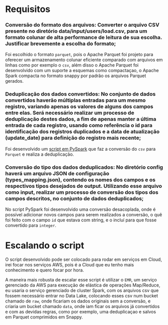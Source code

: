# Requisitos

### Conversão do formato dos arquivos: Converter o arquivo CSV presente no diretório data/input/users/load.csv, para um formato colunar de alta performance de leitura de sua escolha. Justificar brevemente a escolha do formato;

Foi escolhido o formato `parquet`, pois o Apache Parquet foi projeto para oferecer um armazenamento colunar eficiente comparado com arquivos em linhas como por exemplo o `csv`, além disso o Apache Parquet foi desenvolvido com um suporte a esquemas como compactaçao, o Apache Spark compacta no formato snappy por padrão os arquivos Parquet gerados.

### Deduplicação dos dados convertidos: No conjunto de dados convertidos haverão múltiplas entradas para um mesmo registro, variando apenas os valores de alguns dos campos entre elas. Será necessário realizar um processo de deduplicação destes dados, a fim de apenas manter a última entrada de cada registro, usando como referência o id para identificação dos registros duplicados e a data de atualização (update_date) para definição do registro mais recente;

Foi desenvolvido um [script em PySpark](main.py) que faz a conversão do `csv` para `Parquet` e realiza a deduplicação.

### Conversão do tipo dos dados deduplicados: No diretório config haverá um arquivo JSON de configuração (types_mapping.json), contendo os nomes dos campos e os respectivos tipos desejados de output. Utilizando esse arquivo como input, realizar um processo de conversão dos tipos dos campos descritos, no conjunto de dados deduplicados;

No script PySpark foi desenvolvido uma conversão desacoplada, onde é possível adicionar novos campos para serem realizados a conversão, o quê foi feito com o campo `id` que estava com string, e o incluí para que fosse convertido para `integer`.

# Escalando o script

O script desenvolvido pode ser colocado para rodar em serviços em Cloud, irei focar nos serviços AWS, pois é a Cloud que eu tenho mais conhecimento e quero focar por hora.

A maneira mais robusta de escalar esse script é utilizar o `EMR`, um serviço gerenciado da AWS para execução de elástica de operações Map/Reduce, eu usaria o serviço gerenciado de cluster Spark, com os arquivos csv que fossem necessário entrar no Data Lake, colocando esses csv num bucket chamado de `raw`, onde ficariam os dados originais sem a conversão, e criaria um bucket chamado `data`, onde iam ficar os arquivos já convertidos e com as devidas regras, como por exemplo, uma deduplicaçao e salvos em Parquet comprimidos em Snappy.
